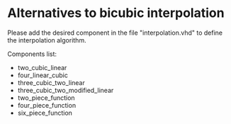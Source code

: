 
# Alternatives to bicubic interpolation 

Please add the desired component in the file "interpolation.vhd" to define the interpolation algorithm. 

Components list:
        
- two_cubic_linear
- four_linear_cubic
- three_cubic_two_linear
- three_cubic_two_modified_linear
- two_piece_function
- four_piece_function
- six_piece_function
        
        
        
